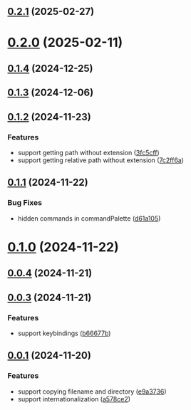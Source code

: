 ## [0.2.1](https://github.com/chouchouji/copy-filename-pro/compare/v0.2.0...v0.2.1) (2025-02-27)

# [0.2.0](https://github.com/chouchouji/copy-filename-pro/compare/v0.1.4...v0.2.0) (2025-02-11)

## [0.1.4](https://github.com/chouchouji/copy-filename-pro/compare/v0.1.3...v0.1.4) (2024-12-25)

## [0.1.3](https://github.com/chouchouji/copy-filename-pro/compare/v0.1.2...v0.1.3) (2024-12-06)

## [0.1.2](https://github.com/chouchouji/copy-filename-pro/compare/v0.1.1...v0.1.2) (2024-11-23)

### Features

- support getting path without extension ([3fc5cff](https://github.com/chouchouji/copy-filename-pro/commit/3fc5cff78bc7c72ff5937b6b07788ab7a8e553cd))
- support getting relative path without extension ([7c2ff6a](https://github.com/chouchouji/copy-filename-pro/commit/7c2ff6a8a043001aa7e22de2129f1af1ea3f3ad8))

## [0.1.1](https://github.com/chouchouji/copy-filename-pro/compare/v0.1.0...v0.1.1) (2024-11-22)

### Bug Fixes

- hidden commands in commandPalette ([d61a105](https://github.com/chouchouji/copy-filename-pro/commit/d61a1052a417d0cb534b5fdf63a09f6a095ad388))

# [0.1.0](https://github.com/chouchouji/copy-filename-pro/compare/v0.0.4...v0.1.0) (2024-11-22)

## [0.0.4](https://github.com/chouchouji/copy-filename-pro/compare/v0.0.3...v0.0.4) (2024-11-21)

## [0.0.3](https://github.com/chouchouji/copy-filename-pro/compare/v0.0.1...v0.0.3) (2024-11-21)

### Features

- support keybindings ([b66677b](https://github.com/chouchouji/copy-filename-pro/commit/b66677b3077f7f8c85d575305fc5909323698105))

## [0.0.1](https://github.com/chouchouji/copy-filename-pro/compare/e9a37360792b214f969a091b52c52ed33ec975c0...v0.0.1) (2024-11-20)

### Features

- support copying filename and directory ([e9a3736](https://github.com/chouchouji/copy-filename-pro/commit/e9a37360792b214f969a091b52c52ed33ec975c0))
- support internationalization ([a578ce2](https://github.com/chouchouji/copy-filename-pro/commit/a578ce213b9e91d68fdd0deaeaa909e90af9f556))
